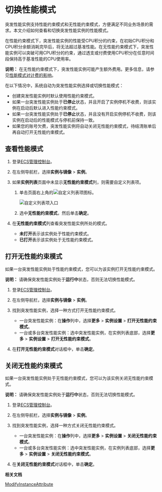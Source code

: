 # 切换性能模式

突发性能实例支持性能约束模式和无性能约束模式，方便满足不同业务场景的需求。本文介绍如何查看和切换突发性能实例的性能模式。

在性能约束模式下，突发性能实例的性能受CPU积分的约束，在初始CPU积分和CPU积分余额消耗完毕后，将无法超过基准性能。在无性能约束模式下，突发性能实例可以突破可用CPU积分的约束，通过透支或付费使用CPU积分在任意时间段保持高于基准性能的CPU使用率。

**说明：** 在无性能约束模式下，突发性能实例可能产生额外费用。更多信息，请参见[性能模式对计费的影响](/intl.zh-CN/实例/选择实例规格/突发型/突发性能实例计费.md)。

在以下情况中，系统自动为突发性能实例选择或切换性能模式：

-   创建突发性能实例时默认使用性能约束模式。
-   如果一台突发性能实例处于**已停止**状态，并且开启了实例停机不收费，则该实例在启动后默认进入性能约束模式。
-   如果一台突发性能实例处于**已停止**状态，并且没有开启实例停机不收费，则该实例在启动后的性能模式与停机前保持一致。
-   如果您的账号欠费，突发性能实例将自动关闭无性能约束模式，待结清账单后再自动打开无性能约束模式。

## 查看性能模式

1.  登录[ECS管理控制台](https://ecs.console.aliyun.com)。

2.  在左侧导航栏，选择**实例与镜像** \> **实例**。

3.  如果**实例列表**页面中未显示**无性能约束模式**列，则需要自定义列表项。

    1.  单击页面右上角的![自定义列表项](https://static-aliyun-doc.oss-accelerate.aliyuncs.com/assets/img/zh-CN/4420748161/p96779.png)图标。

        ![自定义列表项入口](https://static-aliyun-doc.oss-accelerate.aliyuncs.com/assets/img/zh-CN/4420748161/p96781.png)

    2.  选中**无性能约束模式**，然后单击**确定**。

4.  在**无性能约束模式**列查看突发性能实例所处的模式。

    -   **未打开**表示该实例处于性能约束模式。
    -   **已打开**表示该实例处于无性能约束模式。

## 打开无性能约束模式

如果一台突发性能实例处于性能约束模式，您可以为该实例打开无性能约束模式。

**说明：** 请确保突发性能实例处于**运行中**状态，否则无法切换性能模式。

1.  登录[ECS管理控制台](https://ecs.console.aliyun.com)。

2.  在左侧导航栏，选择**实例与镜像** \> **实例**。

3.  找到突发性能实例，选择一种方式打开无性能约束模式。

    -   一台突发性能实例：在**操作**列中，选择**更多** \> **实例设置** \> **打开无性能约束模式**。
    -   一台或多台突发性能实例：选中突发性能实例，在实例列表底部，选择**更多** \> **实例设置** \> **打开无性能约束模式**。
4.  在**打开无性能约束模式**对话框中，单击**确定**。


## 关闭无性能约束模式

如果一台突发性能实例处于无性能约束模式，您可以为该实例关闭无性能约束模式。

**说明：** 请确保突发性能实例处于**运行中**状态，否则无法切换性能模式。

1.  登录[ECS管理控制台](https://ecs.console.aliyun.com)。

2.  在左侧导航栏，选择**实例与镜像** \> **实例**。

3.  找到突发性能实例，选择一种方式关闭无性能约束模式。

    -   一台突发性能实例：在**操作**列中，选择**更多** \> **实例设置** \> **关闭无性能约束模式**。
    -   一台或多台突发性能实例：选中突发性能实例，在实例列表底部，选择**更多** \> **实例设置** \> **关闭无性能约束模式**。
4.  在**关闭无性能约束模式**对话框中，单击**确定**。


**相关文档**  


[ModifyInstanceAttribute](/intl.zh-CN/API参考/实例/ModifyInstanceAttribute.md)

